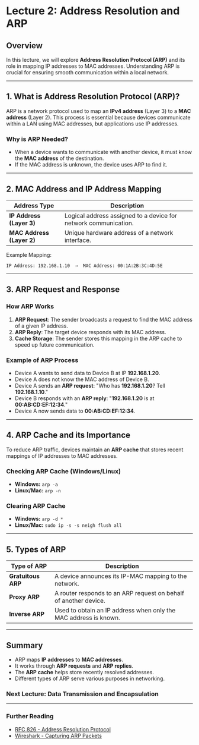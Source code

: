 # Lecture 2: Address Resolution and ARP

## Overview
In this lecture, we will explore **Address Resolution Protocol (ARP)** and its role in mapping IP addresses to MAC addresses. Understanding ARP is crucial for ensuring smooth communication within a local network.

---

## 1. What is Address Resolution Protocol (ARP)?
ARP is a network protocol used to map an **IPv4 address** (Layer 3) to a **MAC address** (Layer 2). This process is essential because devices communicate within a LAN using MAC addresses, but applications use IP addresses.

### Why is ARP Needed?
- When a device wants to communicate with another device, it must know the **MAC address** of the destination.
- If the MAC address is unknown, the device uses ARP to find it.

---

## 2. MAC Address and IP Address Mapping

| Address Type  | Description |
|--------------|-------------|
| **IP Address (Layer 3)** | Logical address assigned to a device for network communication. |
| **MAC Address (Layer 2)** | Unique hardware address of a network interface. |

Example Mapping:
```
IP Address: 192.168.1.10  →  MAC Address: 00:1A:2B:3C:4D:5E
```

---

## 3. ARP Request and Response

### **How ARP Works**
1. **ARP Request**: The sender broadcasts a request to find the MAC address of a given IP address.
2. **ARP Reply**: The target device responds with its MAC address.
3. **Cache Storage**: The sender stores this mapping in the ARP cache to speed up future communication.

### **Example of ARP Process**
- Device A wants to send data to Device B at IP **192.168.1.20**.
- Device A does not know the MAC address of Device B.
- Device A sends an **ARP request**: "Who has **192.168.1.20**? Tell **192.168.1.10**."
- Device B responds with an **ARP reply**: "**192.168.1.20** is at **00:AB:CD:EF:12:34**."
- Device A now sends data to **00:AB:CD:EF:12:34**.

---

## 4. ARP Cache and its Importance
To reduce ARP traffic, devices maintain an **ARP cache** that stores recent mappings of IP addresses to MAC addresses.

### **Checking ARP Cache (Windows/Linux)**
- **Windows:** `arp -a`
- **Linux/Mac:** `arp -n`

### **Clearing ARP Cache**
- **Windows:** `arp -d *`
- **Linux/Mac:** `sudo ip -s -s neigh flush all`

---

## 5. Types of ARP
| Type of ARP | Description |
|------------|-------------|
| **Gratuitous ARP** | A device announces its IP-MAC mapping to the network. |
| **Proxy ARP** | A router responds to an ARP request on behalf of another device. |
| **Inverse ARP** | Used to obtain an IP address when only the MAC address is known. |

---

## Summary
- ARP maps **IP addresses** to **MAC addresses**.
- It works through **ARP requests** and **ARP replies**.
- The **ARP cache** helps store recently resolved addresses.
- Different types of ARP serve various purposes in networking.

### Next Lecture: **Data Transmission and Encapsulation** 

---

### Further Reading
- [RFC 826 - Address Resolution Protocol](https://tools.ietf.org/html/rfc826)
- [Wireshark - Capturing ARP Packets](https://www.wireshark.org/docs/wsug_html_chunked/ChAdvARP.html)

